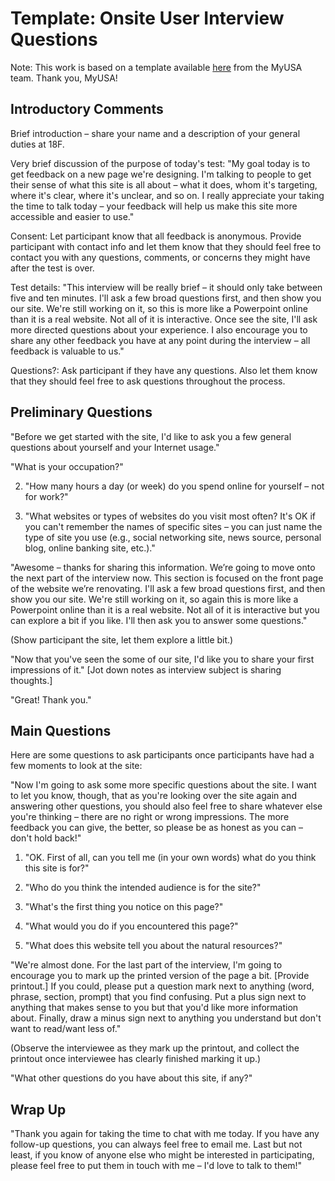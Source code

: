 # Template: Onsite User Interview Questions 

Note: This work is based on a template available [here](https://myusa.hackpad.com/Template-Onsite-User-Interview-Questions-y08pqBL0EvA) from the MyUSA team. Thank you, MyUSA!


## Introductory Comments

Brief introduction – share your name and a description of your general duties at 18F.

Very brief discussion of the purpose of today's test:  "My goal today is to get feedback on a new page we're designing. I'm talking to people to get their sense of what this site is all about – what it does, whom it's targeting, where it's clear, where it's unclear, and so on. I really appreciate your taking the time to talk today – your feedback will help us make this site more accessible and easier to use."

Consent: Let participant know that all feedback is anonymous. Provide participant with contact info and let them know that they should feel free to contact you with any questions, comments, or concerns they might have after the test is over. 

Test details: "This interview will be really brief – it should only take between five and ten minutes. I'll ask a few broad questions first, and then show you our site. We're still working on it, so this is more like a Powerpoint online than it is a real website. Not all of it is interactive. Once see the site, I'll ask more directed questions about your experience. I also encourage you to share any other feedback you have at any point during the interview – all feedback is valuable to us."

Questions?: Ask participant if they have any questions. Also let them know that they should feel free to ask questions throughout the process.


## Preliminary Questions

"Before we get started with the site, I'd like to ask you a few general questions about yourself and your Internet usage."

"What is your occupation?"






2. "How many hours a day (or week) do you spend online for yourself – not for work?"






3. "What websites or types of websites do you visit most often? It's OK if you can't remember the names of specific sites – you can just name the type of site you use (e.g., social networking site, news source, personal blog, online banking site, etc.)."







"Awesome – thanks for sharing this information. We’re going to move onto the next part of the interview now. This section is focused on the front page of the website we’re renovating. I'll ask a few broad questions first, and then show you our site. We're still working on it, so again this is more like a Powerpoint online than it is a real website. Not all of it is interactive but you can explore a bit if you like. I'll then ask you to answer some questions."

(Show participant the site, let them explore a little bit.)

"Now that you've seen the some of our site, I'd like you to share your first impressions of it." 
[Jot down notes as interview subject is sharing thoughts.]






"Great! Thank you."


## Main Questions

Here are some questions to ask participants once participants have had a few moments to look at the site:

"Now I'm going to ask some more specific questions about the site. I want to let you know, though, that as you're looking over the site again and answering other questions, you should also feel free to share whatever else you're thinking – there are no right or wrong impressions. The more feedback you can give, the better, so please be as honest as you can – don't hold back!"


1. "OK. First of all, can you tell me (in your own words) what do you think this site is for?" 







2. "Who do you think the intended audience is for the site?"







3. "What's the first thing you notice on this page?"







4. "What would you do if you encountered this page?"







5. "What does this website tell you about the natural resources?"






"We're almost done. For the last part of the interview, I'm going to encourage you to mark up the printed version of the page a bit. [Provide printout.] If you could, please put a question mark next to anything (word, phrase, section, prompt) that you find confusing. Put a plus sign next to anything that makes sense to you but that you'd like more information about. Finally, draw a minus sign next to anything you understand but don't want to read/want less of."

(Observe the interviewee as they mark up the printout, and collect the printout once interviewee has clearly finished marking it up.)

"What other questions do you have about this site, if any?"




## Wrap Up

"Thank you again for taking the time to chat with me today. If you have any follow-up questions, you can always feel free to email me. Last but not least, if you know of anyone else who might be interested in participating, please feel free to put them in touch with me – I'd love to talk to them!"


